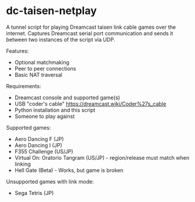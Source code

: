 # dc-taisen-netplay
A tunnel script for playing Dreamcast taisen link cable games over the internet.
Captures Dreamcast serial port communication and sends it between two instances of the script via UDP.

Features:
 * Optional matchmaking
 * Peer to peer connections
 * Basic NAT traversal

Requirements:
 * Dreamcast console and supported game(s)
 * USB "coder's cable" https://dreamcast.wiki/Coder%27s_cable
 * Python installation and this script
 * Someone to play against

Supported games:
 * Aero Dancing F (JP)
 * Aero Dancing I (JP)
 * F355 Challenge (US/JP)
 * Virtual On: Oratorio Tangram (US/JP) - region/release must match when linking
 * Hell Gate (Beta) - Works, but game is broken

Unsupported games with link mode:
 * Sega Tetris (JP) 
